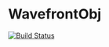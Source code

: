 # WavefrontObj

[![Build Status](https://travis-ci.org/d2dev/WavefrontObj.jl.svg?branch=master)](https://travis-ci.org/d2dev/WavefrontObj.jl)
